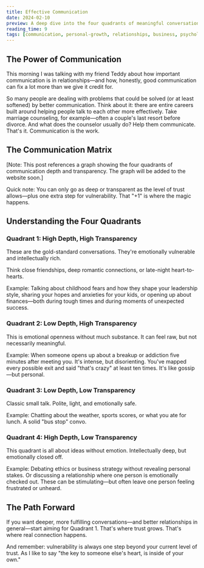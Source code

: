 ```yaml
---
title: Effective Communication
date: 2024-02-10
preview: A deep dive into the four quadrants of meaningful conversation and connection
reading_time: 9
tags: [communication, personal-growth, relationships, business, psychology]
---
```


## The Power of Communication

This morning I was talking with my friend Teddy about how important communication is in relationships—and how, honestly, good communication can fix a lot more than we give it credit for.

So many people are dealing with problems that could be solved (or at least softened) by better communication. Think about it: there are entire careers built around helping people talk to each other more effectively. Take marriage counseling, for example—often a couple's last resort before divorce. And what does the counselor usually do? Help them communicate. That's it. Communication is the work.

## The Communication Matrix

[Note: This post references a graph showing the four quadrants of communication depth and transparency. The graph will be added to the website soon.]

Quick note: You can only go as deep or transparent as the level of trust allows—plus one extra step for vulnerability. That "+1" is where the magic happens.

## Understanding the Four Quadrants

### Quadrant 1: High Depth, High Transparency
These are the gold-standard conversations. They're emotionally vulnerable and intellectually rich.

Think close friendships, deep romantic connections, or late-night heart-to-hearts.

Example: Talking about childhood fears and how they shape your leadership style, sharing your hopes and anxieties for your kids, or opening up about finances—both during tough times and during moments of unexpected success.

### Quadrant 2: Low Depth, High Transparency
This is emotional openness without much substance. It can feel raw, but not necessarily meaningful.

Example: When someone opens up about a breakup or addiction five minutes after meeting you. It's intense, but disorienting. You've mapped every possible exit and said "that's crazy" at least ten times. It's like gossip—but personal.

### Quadrant 3: Low Depth, Low Transparency
Classic small talk. Polite, light, and emotionally safe.

Example: Chatting about the weather, sports scores, or what you ate for lunch. A solid "bus stop" convo.

### Quadrant 4: High Depth, Low Transparency
This quadrant is all about ideas without emotion. Intellectually deep, but emotionally closed off.

Example: Debating ethics or business strategy without revealing personal stakes. Or discussing a relationship where one person is emotionally checked out. These can be stimulating—but often leave one person feeling frustrated or unheard.

## The Path Forward

If you want deeper, more fulfilling conversations—and better relationships in general—start aiming for Quadrant 1. That's where trust grows. That's where real connection happens.

And remember: vulnerability is always one step beyond your current level of trust. As I like to say "the key to someone else's heart, is inside of your own."